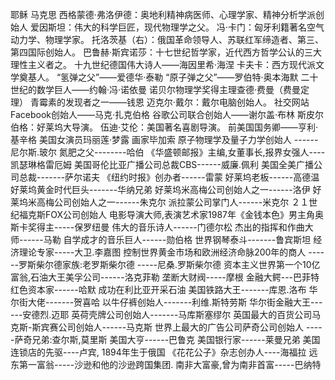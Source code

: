 耶稣
马克思
西格蒙德·弗洛伊德：奥地利精神病医师、心理学家、精神分析学派创始人
爱因斯坦：伟大的科学巨匠，现代物理学之父。
冯·卡门：匈牙利籍著名空气动力学、物理学家。
托洛茨基（右）：俄国革命领导人、苏联红军缔造者、第三、第四国际创始人。
巴鲁赫·斯宾诺莎：十七世纪哲学家，近代西方哲学公认的三大理性主义者之。
十九世纪德国伟大诗人——海因里希·海涅
卡夫卡：西方现代派文学奠基人。
“氢弹之父”——爱德华·泰勒
“原子弹之父”——罗伯特·奥本海默
二十世纪的数学巨人——约翰·冯·诺依曼
诺贝尔物理学奖得主理查德·费曼（费曼定理）
青霉素的发现者之一——钱恩
迈克尔·戴尔：戴尔电脑创始人。
社交网站Facebook创始人——马克·扎克伯格
谷歌公司联合创始人——谢尔盖·布林
斯皮尔伯格：好莱坞大导演。
伍迪·艾伦：美国著名喜剧导演。
前美国国务卿——亨利·基辛格
美国女演员玛丽莲·梦露
画家毕加索
原子物理学及量子力学创始人 ------尼尔斯.玻尔
氮肥之父--------哈伯
《华盛顿邮报》主编,女董事长,报界女强人----凯瑟琳格雷厄姆
美国哥伦比亚广播公司总裁CBS------威廉.佩利
美国全美广播公司总裁-------萨尔诺夫
《纽约时报》创办者------雷蒙
好莱坞老板------高德温
好莱坞黄金时代巨头-------华纳兄弟
好莱坞米高梅公司创始人之一------洛伊
好莱坞米高梅公司创始人之一------朱克尔
派拉蒙公司掌门人------米克尔
２１世纪福克斯FOX公司创始人
电影导演大师,表演艺术家1987年《金钱本色》男主角奥斯卡奖得主-----保罗纽曼
伟大的音乐诗人------门德尔松
杰出的指挥和作曲大师------马勒
自学成才的音乐巨人------勋伯格
世界钢琴泰斗-------鲁宾斯坦
经济理论专家-----大卫.李嘉图
控制世界黄金市场和欧洲经济命脉200年的商人 ------罗斯柴尔德家族:老罗斯柴尔德 -----尼桑.罗斯柴尔德
资本主义世界第一个10亿富翁,石油大王美孚公司------洛克菲勒
垄断大财阀-----摩根
金融大鳄---巴菲特
红色资本家------哈默 成功在利比亚开采石油
美国铁路大王-------库恩.洛布
华尔街大佬-------贺喜哈
以牛仔裤创始人-------利维.斯特劳斯
华尔街金融大王------安德烈.迈耶
英荷壳牌公司创始人-------马库斯塞缪尔
英国最大的百货公司马克斯-斯宾赛公司创始人------马克斯
世界上最大的广告公司萨奇公司创始人 -----萨奇兄弟:查尔斯,莫里斯
美国大亨------巴鲁克
美国银行家------莱曼兄弟
美国连锁店的先驱----卢宾, 1894年生于俄国
《花花公子》杂志创办人----海福拉
远东第一富翁-----沙逊和他的沙逊跨国集团.
南非大富豪,曾为南非首富-----巴纳特